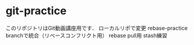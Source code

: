 # git-practice
このリポジトリはGit動画講座用です．
ローカルリポで変更
rebase-practice branchで統合（リベースコンフリクト用）
rebase pull用
stash練習
